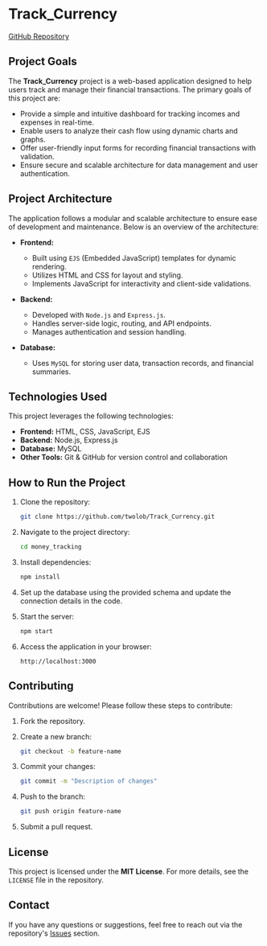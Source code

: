 # Track_Currency

[GitHub Repository](https://github.com/twolob/Track_Currency/tree/master/money_tracking)

## Project Goals

The **Track_Currency** project is a web-based application designed to help users track and manage their financial transactions. The primary goals of this project are:

- Provide a simple and intuitive dashboard for tracking incomes and expenses in real-time.
- Enable users to analyze their cash flow using dynamic charts and graphs.
- Offer user-friendly input forms for recording financial transactions with validation.
- Ensure secure and scalable architecture for data management and user authentication.

## Project Architecture

The application follows a modular and scalable architecture to ensure ease of development and maintenance. Below is an overview of the architecture:

- **Frontend:**
  - Built using `EJS` (Embedded JavaScript) templates for dynamic rendering.
  - Utilizes HTML and CSS for layout and styling.
  - Implements JavaScript for interactivity and client-side validations.

- **Backend:**
  - Developed with `Node.js` and `Express.js`.
  - Handles server-side logic, routing, and API endpoints.
  - Manages authentication and session handling.

- **Database:**
  - Uses `MySQL` for storing user data, transaction records, and financial summaries.

## Technologies Used

This project leverages the following technologies:

- **Frontend:** HTML, CSS, JavaScript, EJS
- **Backend:** Node.js, Express.js
- **Database:** MySQL
- **Other Tools:** Git & GitHub for version control and collaboration

## How to Run the Project

1. Clone the repository:  
   ```bash
   git clone https://github.com/twolob/Track_Currency.git
   ```

2. Navigate to the project directory:  
   ```bash
   cd money_tracking
   ```

3. Install dependencies:  
   ```bash
   npm install
   ```

4. Set up the database using the provided schema and update the connection details in the code.

5. Start the server:  
   ```bash
   npm start
   ```

6. Access the application in your browser:  
   ```
   http://localhost:3000
   ```

## Contributing

Contributions are welcome! Please follow these steps to contribute:

1. Fork the repository.
2. Create a new branch:  
   ```bash
   git checkout -b feature-name
   ```

3. Commit your changes:  
   ```bash
   git commit -m "Description of changes"
   ```

4. Push to the branch:  
   ```bash
   git push origin feature-name
   ```

5. Submit a pull request.

## License

This project is licensed under the **MIT License**. For more details, see the `LICENSE` file in the repository.

## Contact

If you have any questions or suggestions, feel free to reach out via the repository's [Issues](https://github.com/twolob/Track_Currency/issues) section.
